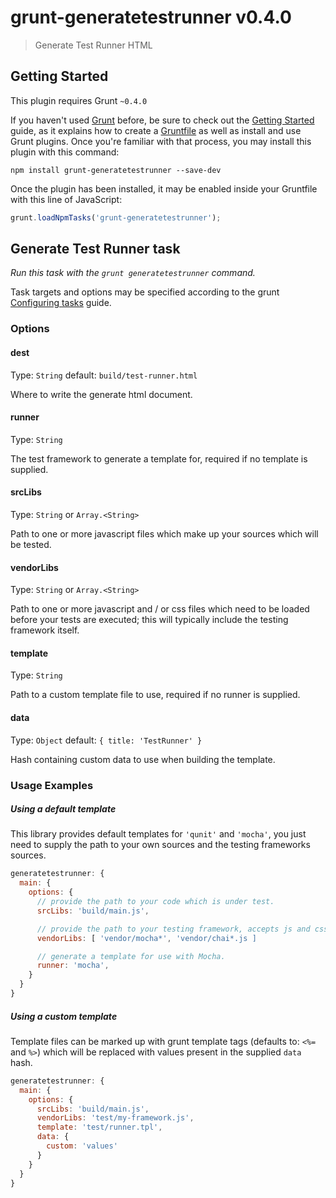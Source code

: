 # grunt-generatetestrunner v0.4.0

> Generate Test Runner HTML

## Getting Started
This plugin requires Grunt `~0.4.0`

If you haven't used [Grunt](http://gruntjs.com/) before, be sure to check out the [Getting Started](http://gruntjs.com/getting-started) guide, as it explains how to create a [Gruntfile](http://gruntjs.com/sample-gruntfile) as well as install and use Grunt plugins. Once you're familiar with that process, you may install this plugin with this command:

```shell
npm install grunt-generatetestrunner --save-dev
```

Once the plugin has been installed, it may be enabled inside your Gruntfile with this line of JavaScript:

```js
grunt.loadNpmTasks('grunt-generatetestrunner');
```

## Generate Test Runner task
_Run this task with the `grunt generatetestrunner` command._

Task targets and options may be specified according to the grunt [Configuring tasks](http://gruntjs.com/configuring-tasks) guide.

### Options

#### dest
Type: `String`
default: `build/test-runner.html`

Where to write the generate html document.

#### runner
Type: `String`

The test framework to generate a template for, required if no template is supplied.

#### srcLibs
Type: `String` or `Array.<String>`

Path to one or more javascript files which make up your sources which will be tested.

#### vendorLibs
Type: `String` or `Array.<String>`

Path to one or more javascript and / or css files which need to be loaded before
your tests are executed; this will typically include the testing framework itself.

#### template
Type: `String`

Path to a custom template file to use, required if no runner is supplied.

#### data
Type: `Object`
default: `{ title: 'TestRunner' }`

Hash containing custom data to use when building the template.

### Usage Examples


##### Using a default template
This library provides default templates for `'qunit'` and `'mocha'`, you just need
to supply the path to your own sources and the testing frameworks sources.

```js
generatetestrunner: {
  main: {
    options: {
      // provide the path to your code which is under test.
      srcLibs: 'build/main.js',

      // provide the path to your testing framework, accepts js and css.
      vendorLibs: [ 'vendor/mocha*', 'vendor/chai*.js ]

      // generate a template for use with Mocha.
      runner: 'mocha',
    }
  }
}
```

##### Using a custom template
Template files can be marked up with grunt template tags (defaults to: `<%=` and `%>`)
which will be replaced with values present in the supplied `data` hash.

```js
generatetestrunner: {
  main: {
    options: {
      srcLibs: 'build/main.js',
      vendorLibs: 'test/my-framework.js',
      template: 'test/runner.tpl',
      data: {
        custom: 'values'
      }
    }
  }
}
```


